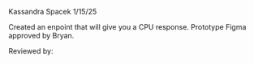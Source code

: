 Kassandra Spacek
1/15/25

Created an enpoint that will give you a CPU response.
Prototype Figma approved by Bryan.

Reviewed by: 